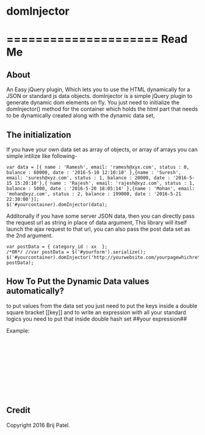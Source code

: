 # domInjector
=====================
Read Me
=====================
## About
An Easy jQuery plugin, Which lets you to use the HTML dynamically for a JSON or standard js data objects. 
domInjector is a simple jQuery plugin to generate dynamic dom elements on fly. You just need to initialize 
the domInjector() method for the container which holds the html part that needs to be dynamically created along with
the dynamic data set, 

## The initialization

If you have your own data set as array of objects, or array of arrays you can simple intilize like following-

	var data = [{ name : 'Ramesh', email: 'ramesh@xyx.com', status : 0, balance : 60000, date : '2016-5-10 12:10:10' },{name : 'Suresh', email: 'suresh@xyz.com', status : 1, balance : 20000, date : '2016-5-15 15:20:10'},{ name : 'Rajesh', email: 'rajesh@xyz.com', status : 1, balance : 5000, date : '2016-5-20 18:05:14' },{name : 'Mohan', email: 'mohan@xyz.com', status : 2, balance : 199000, date : '2016-5-21 22:30:00'}];
	$('#yourcontainer).domInjector(data);

Additonally if you have some server JSON data, then you can directly pass the request url as string in place of 
data argument, This library will itself launch the ajax request to that url, you can also pass the post data set as 
the 2nd argument.

	var postData = { category_id : xx  };
	/*OR*/ //var postData = $('#yourform').serialize(); 
	$('#yourcontainer).domInjector('http://yourwebsite.com/yourpagewhichreturnsjsonstring', postData);


## How To Put the Dynamic Data values automatically?

to put values from the data set you just need to put the keys inside a double square bracket [[key]]
and to write an expression with all your standard logics you need to put that inside double hash set ##your expression##

Example: 
<pre>
<div id="yourcontainer" style="visibility: hidden;">
	<div style="float: left; width:19%;">[[name]]</div>
	<div style="float: left; width:19%;">[[email]]</div>
	<div style="float: left; width:19%;">##([[status]] == '1')?'Active':(([[status]] == '0')?'Not Verified':'Suspended')##</div>
	<div style="float: left; width:19%;">##showDate('[[date]]')##</div>
	<div style="float: left; width:19%;">Rs. [[balance]]/- ##(minBalance > [[balance]])?'Low Balance':''##</div>
	<div style="clear: both;"></div>
</div>
</pre>


## Credit

Copyright 2016 Brij Patel.
